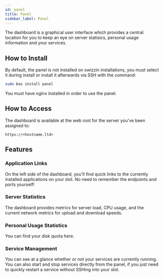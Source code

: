 ```yaml
---
id: panel
title: Panel
sidebar_label: Panel
---
```


The dashboard is a graphical user interface which provides a central location for you to keep an eye on server statisics, personal usage information and your services.

## How to Install

By default, the panel is not installed on swizzin installations, you must select it during install or install it afterwards via SSH with the command:

```bash main
sudo box install panel
```

You must have nginx installed in order to use the panel.

## How to Access
The dashboard is available at the web root for the server you've been assigned to:

`https://<hostname.ltd>`

## Features

### Application Links
On the left side of the dashboard, you'll find quick links to the currently installed applications on your slot. No need to remember the endpoints and ports yourself!

### Server Statistics
The dashboard provides metrics for server load, CPU usage, and the current network metrics for upload and download speeds.

### Personal Usage Statistics
You can find your disk quota here.

### Service Management
You can see at a glance whether or not your services are currently running. You can also start and stop services directly from the panel, if you just need to quickly restart a service without SSHing into your slot.